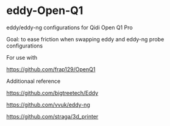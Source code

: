 # eddy-Open-Q1
eddy/eddy-ng configurations for Qidi Open Q1 Pro

Goal: to ease friction when swapping eddy and eddy-ng probe configurations

For use with

https://github.com/frap129/OpenQ1

Additionaal reference

https://github.com/bigtreetech/Eddy

https://github.com/vvuk/eddy-ng

https://github.com/straga/3d_printer
